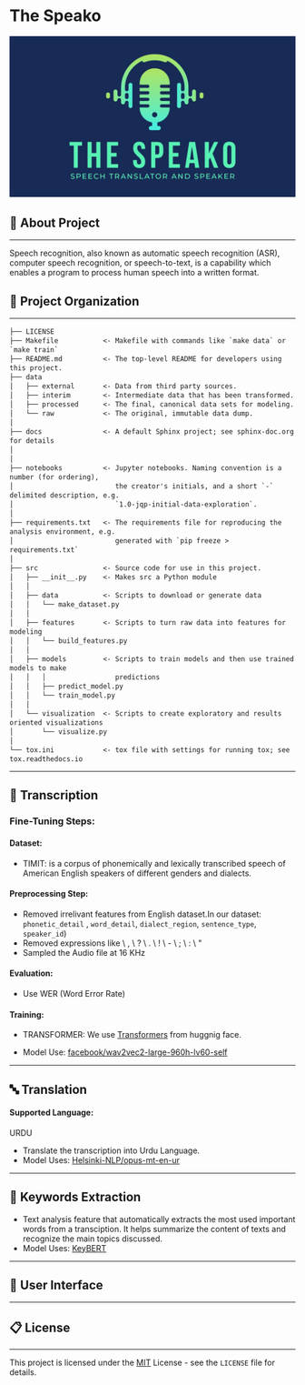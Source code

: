 The Speako
==============================
<img src="./img.jpeg" />

## 🚀 About Project 
------------
Speech recognition, also known as automatic speech recognition (ASR), computer speech recognition, or speech-to-text, is a capability which enables a program to process human speech into a written format.

## 📂 Project Organization
------------

    ├── LICENSE
    ├── Makefile           <- Makefile with commands like `make data` or `make train`
    ├── README.md          <- The top-level README for developers using this project.
    ├── data
    │   ├── external       <- Data from third party sources.
    │   ├── interim        <- Intermediate data that has been transformed.
    │   ├── processed      <- The final, canonical data sets for modeling.
    │   └── raw            <- The original, immutable data dump.
    │
    ├── docs               <- A default Sphinx project; see sphinx-doc.org for details
    │
    │
    ├── notebooks          <- Jupyter notebooks. Naming convention is a number (for ordering),
    │                         the creator's initials, and a short `-` delimited description, e.g.
    │                         `1.0-jqp-initial-data-exploration`.
    │
    ├── requirements.txt   <- The requirements file for reproducing the analysis environment, e.g.
    │                         generated with `pip freeze > requirements.txt`
    │
    ├── src                <- Source code for use in this project.
    │   ├── __init__.py    <- Makes src a Python module
    │   │
    │   ├── data           <- Scripts to download or generate data
    │   │   └── make_dataset.py
    │   │
    │   ├── features       <- Scripts to turn raw data into features for modeling
    │   │   └── build_features.py
    │   │
    │   ├── models         <- Scripts to train models and then use trained models to make
    │   │   │                 predictions
    │   │   ├── predict_model.py
    │   │   └── train_model.py
    │   │
    │   └── visualization  <- Scripts to create exploratory and results oriented visualizations
    │       └── visualize.py
    │
    └── tox.ini            <- tox file with settings for running tox; see tox.readthedocs.io


--------


## 📃 Transcription

### Fine-Tuning Steps:
#### Dataset:
- TIMIT:  is a corpus of phonemically and lexically transcribed speech of American English speakers of different genders and dialects.
#### Preprocessing Step:
- Removed irrelivant features from English dataset.In our dataset: `phonetic_detail` ,  `word_detail`, `dialect_region`, `sentence_type`, `speaker_id`)
- Removed expressions like  \ , \ ? \ . \ ! \ - \ ; \ : \ "
- Sampled the Audio file at 16 KHz
#### Evaluation:
- Use WER (Word Error Rate)
#### Training:
- TRANSFORMER: We use <a href="https://huggingface.co/docs/transformers/index#:~:text=to%20get%20started-,%F0%9F%A4%97%20Transformers,training%20a%20model%20from%20scratch.">Transformers</a> from huggnig face. 

- Model Use: [facebook/wav2vec2-large-960h-lv60-self](https://huggingface.co/facebook/wav2vec2-large-960h-lv60-self)
------------



## 🔤 Translation

#### Supported Language: 
URDU
- Translate the transcription into Urdu Language.
-  Model Uses: [Helsinki-NLP/opus-mt-en-ur](https://huggingface.co/Helsinki-NLP/opus-mt-en-ur)
------------

## 📌 Keywords Extraction
- Text analysis feature that automatically extracts the most used important words from a transciption. It helps summarize the content of texts and recognize the main topics discussed.
- Model Uses: [KeyBERT](https://maartengr.github.io/KeyBERT/)

------------

## 🔮 User Interface
------------

## 📋 License
------------
This project is licensed under the [MIT](https://choosealicense.com/licenses/mit/) License - see the `LICENSE` file for details.


